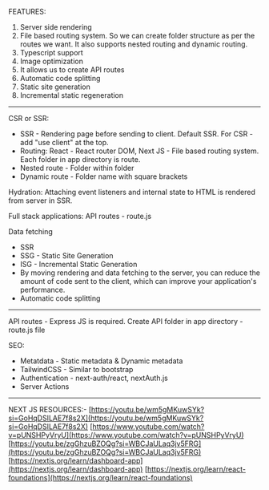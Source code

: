FEATURES:

1. Server side rendering
2. File based routing system. So we can create folder structure as per the routes we want. It also supports nested routing and dynamic routing.
3. Typescript support
4. Image optimization
5. It allows us to create API routes
6. Automatic code splitting
7. Static site generation
8. Incremental static regeneration

---

CSR or SSR:

- SSR - Rendering page before sending to client. Default SSR. For CSR - add "use client" at the top.
- Routing: React - React router DOM, Next JS - File based routing system. Each folder in app directory is route.
- Nested route - Folder within folder
- Dynamic route - Folder name with square brackets

Hydration: Attaching event listeners and internal state to HTML is rendered from server in SSR.

Full stack applications: API routes - route.js

Data fetching

- SSR
- SSG - Static Site Generation
- ISG - Incremental Static Generation
- By moving rendering and data fetching to the server, you can reduce the amount of code sent to the client, which can improve your application's performance.
- Automatic code splitting

---

API routes - Express JS is required.
Create API folder in app directory - route.js file

SEO:

- Metatdata - Static metadata & Dynamic metadata
- TailwindCSS - Similar to bootstrap
- Authentication - next-auth/react, nextAuth.js
- Server Actions

---

NEXT JS RESOURCES:-
[https://youtu.be/wm5gMKuwSYk?si=GoHqDSILAE7f8s2X](https://youtu.be/wm5gMKuwSYk?si=GoHqDSILAE7f8s2X)
[https://www.youtube.com/watch?v=pUNSHPyVryU](https://www.youtube.com/watch?v=pUNSHPyVryU)
[https://youtu.be/zgGhzuBZOQg?si=WBCJaULaq3jv5FRG](https://youtu.be/zgGhzuBZOQg?si=WBCJaULaq3jv5FRG)
[https://nextjs.org/learn/dashboard-app](https://nextjs.org/learn/dashboard-app)
[https://nextjs.org/learn/react-foundations](https://nextjs.org/learn/react-foundations)
